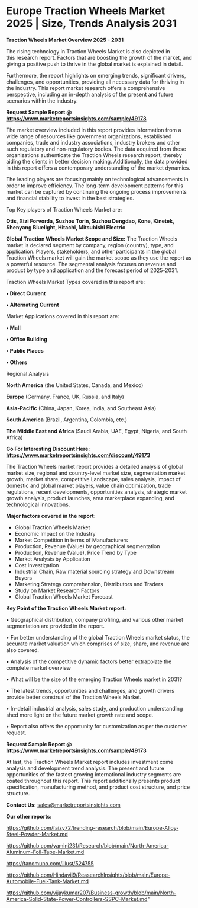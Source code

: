 # Europe Traction Wheels Market 2025 | Size, Trends Analysis 2031

<Strong> Traction Wheels Market Overview 2025 - 2031</strong>

The rising technology in Traction Wheels Market is also depicted in this research report. Factors that are boosting the growth of the market, and giving a positive push to thrive in the global market is explained in detail.

Furthermore, the report highlights on emerging trends, significant drivers, challenges, and opportunities, providing all necessary data for thriving in the industry. This report market research offers a comprehensive perspective, including an in-depth analysis of the present and future scenarios within the industry.

<strong>Request Sample Report @ <a href=https://www.marketreportsinsights.com/sample/49173>https://www.marketreportsinsights.com/sample/49173</a></strong>

The market overview included in this report provides information from a wide range of resources like government organizations, established companies, trade and industry associations, industry brokers and other such regulatory and non-regulatory bodies. The data acquired from these organizations authenticate the Traction Wheels research report, thereby aiding the clients in better decision making. Additionally, the data provided in this report offers a contemporary understanding of the market dynamics.

The leading players are focusing mainly on technological advancements in order to improve efficiency. The long-term development patterns for this market can be captured by continuing the ongoing process improvements and financial stability to invest in the best strategies.

Top Key players of Traction Wheels Market are:

<strong>Otis, Xizi Forvorda, Suzhou Torin, Suzhou Dengdao, Kone, Kinetek, Shenyang Bluelight, Hitachi, Mitsubishi Electric</strong>

<strong><b>Global Traction Wheels Market Scope and Size:</b></strong>
The Traction Wheels market is declared segment by company, region (country), type, and application. Players, stakeholders, and other participants in the global Traction Wheels market will gain the market scope as they use the report as a powerful resource. The segmental analysis focuses on revenue and product by type and application and the forecast period of 2025-2031.

Traction Wheels Market Types covered in this report are:

<strong>•  Direct Current

•  Alternating Current</strong>

Market Applications covered in this report are:

<strong>•  Mall

•  Office Building

•  Public Places

•  Others</strong> 

Regional Analysis

<strong>North America</strong> (the United States, Canada, and Mexico)

<strong>Europe</strong> (Germany, France, UK, Russia, and Italy)

<strong>Asia-Pacific</strong> (China, Japan, Korea, India, and Southeast Asia)

<strong>South America</strong> (Brazil, Argentina, Colombia, etc.)

<strong>The Middle East and Africa</strong> (Saudi Arabia, UAE, Egypt, Nigeria, and South Africa)

<strong>Go For Interesting Discount Here: <a href=https://www.marketreportsinsights.com/discount/49173>https://www.marketreportsinsights.com/discount/49173</a></strong>

The Traction Wheels market report provides a detailed analysis of global market size, regional and country-level market size, segmentation market growth, market share, competitive Landscape, sales analysis, impact of domestic and global market players, value chain optimization, trade regulations, recent developments, opportunities analysis, strategic market growth analysis, product launches, area marketplace expanding, and technological innovations.

<strong><b>Major factors covered in the report:</b></strong>
<ul>
  <li>Global Traction Wheels Market </li>
  <li>Economic Impact on the Industry</li>
  <li>Market Competition in terms of Manufacturers</li>
  <li>Production, Revenue (Value) by geographical segmentation</li>
  <li>Production, Revenue (Value), Price Trend by Type</li>
  <li>Market Analysis by Application</li>
  <li>Cost Investigation</li>
  <li>Industrial Chain, Raw material sourcing strategy and Downstream Buyers</li>
  <li>Marketing Strategy comprehension, Distributors and Traders</li>
  <li>Study on Market Research Factors</li>
  <li>Global Traction Wheels Market Forecast</li>
</ul>

<strong><b>Key Point of the Traction Wheels Market report:</b></strong>

• Geographical distribution, company profiling, and various other market segmentation are provided in the report.

• For better understanding of the global Traction Wheels market status, the accurate market valuation which comprises of size, share, and revenue are also covered.

• Analysis of the competitive dynamic factors better extrapolate the complete market overview

• What will be the size of the emerging Traction Wheels market in 2031?

• The latest trends, opportunities and challenges, and growth drivers provide better construal of the Traction Wheels Market.

• In-detail industrial analysis, sales study, and production understanding shed more light on the future market growth rate and scope.

• Report also offers the opportunity for customization as per the customer request.

<strong>Request Sample Report @ <a href=https://www.marketreportsinsights.com/sample/49173>https://www.marketreportsinsights.com/sample/49173</a></strong>

At last, the Traction Wheels Market report includes investment come analysis and development trend analysis. The present and future opportunities of the fastest growing international industry segments are coated throughout this report. This report additionally presents product specification, manufacturing method, and product cost structure, and price structure.

<strong>Contact Us:</strong>
sales@marketreportsinsights.com

<strong>Our other reports:</strong>

<a href=https://github.com/faizy72/trending-research/blob/main/Europe-Alloy-Steel-Powder-Market.md>https://github.com/faizy72/trending-research/blob/main/Europe-Alloy-Steel-Powder-Market.md</a>

<a href=https://github.com/yamini231/Research/blob/main/North-America-Aluminum-Foil-Tape-Market.md>https://github.com/yamini231/Research/blob/main/North-America-Aluminum-Foil-Tape-Market.md</a>

<a href=https://tanomuno.com/illust/524755>https://tanomuno.com/illust/524755</a>

<a href=https://github.com/Hindavii9/ReasearchInsights/blob/main/Europe-Automobile-Fuel-Tank-Market.md>https://github.com/Hindavii9/ReasearchInsights/blob/main/Europe-Automobile-Fuel-Tank-Market.md</a>

<a href=https://github.com/vijaykumar207/Business-growth/blob/main/North-America-Solid-State-Power-Controllers-SSPC-Market.md>https://github.com/vijaykumar207/Business-growth/blob/main/North-America-Solid-State-Power-Controllers-SSPC-Market.md</a>"
